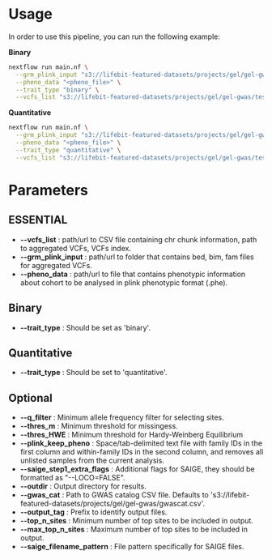 # Usage

In order to use this pipeline, you can run the following example:

**Binary**

```bash
nextflow run main.nf \
  --grm_plink_input "s3://lifebit-featured-datasets/projects/gel/gel-gwas/testdata/sampleA.{bed,bim,fam}" \
  --pheno_data "<pheno_file>" \
  --trait_type "binary" \
  --vcfs_list "s3://lifebit-featured-datasets/projects/gel/gel-gwas/testdata/vcfs.csv"
```

**Quantitative**

```bash
nextflow run main.nf \
  --grm_plink_input "s3://lifebit-featured-datasets/projects/gel/gel-gwas/testdata/sampleA.{bed,bim,fam}" \
  --pheno_data "<pheno_file>" \
  --trait_type "quantitative" \
  --vcfs_list "s3://lifebit-featured-datasets/projects/gel/gel-gwas/testdata/vcfs.csv"
```

# Parameters

## **ESSENTIAL**

- **--vcfs_list** : path/url to CSV file containing chr chunk information, path to aggregated VCFs, VCFs index.
- **--grm_plink_input** : path/url to folder that contains bed, bim, fam files for aggregated VCFs.
- **--pheno_data** : path/url to file that contains phenotypic information about cohort to be analysed in plink phenotypic format (.phe).

## **Binary**

- **--trait_type** : Should be set as 'binary'.

## **Quantitative**

- **--trait_type** : Should be set to 'quantitative'.


## **Optional**

- **--q_filter** : Minimum allele frequency filter for selecting sites.
- **--thres_m** : Minimum threshold for missingess.
- **--thres_HWE** : Minimum threshold for Hardy-Weinberg Equilibrium
- **--plink_keep_pheno** : Space/tab-delimited text file with family IDs in the first column and within-family IDs in the second column, and removes all unlisted samples from the current analysis.
- **--saige_step1_extra_flags** : Additional flags for SAIGE, they should be formatted as "--LOCO=FALSE".
- **--outdir** : Output directory for results.
- **--gwas_cat** : Path to GWAS catalog CSV file. Defaults to 's3://lifebit-featured-datasets/projects/gel/gel-gwas/gwascat.csv'.
- **--output_tag** : Prefix to identify output files.
- **--top_n_sites** : Minimum number of top sites to be included in output.
- **--max_top_n_sites** : Maximum number of top sites to be included in output.
- **--saige_filename_pattern** : File pattern specifically for SAIGE files.